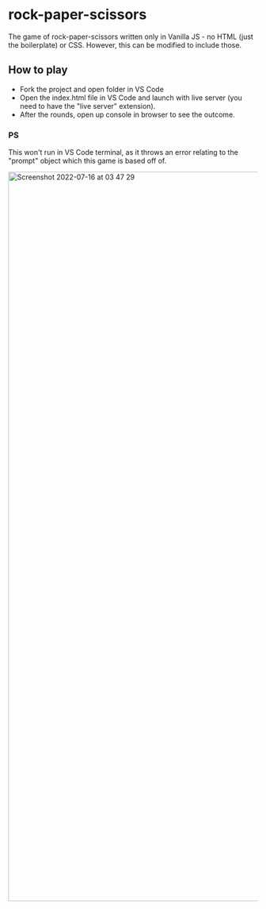 # rock-paper-scissors
The game of rock-paper-scissors written only in Vanilla JS - no HTML (just the boilerplate) or CSS. However, this can be modified to include those.

## How to play
+ Fork the project and open folder in VS Code
+ Open the index.html file in VS Code and launch with live server (you need to have the "live server" extension).
+ After the rounds, open up console in browser to see the outcome.

### PS
This won't run in VS Code terminal, as it throws an error relating to the "prompt" object which this game is based off of.

<img width="1470" alt="Screenshot 2022-07-16 at 03 47 29" src="https://user-images.githubusercontent.com/59217643/179336580-b2a6aec0-05c9-4011-a93c-2317db8c1549.png">
